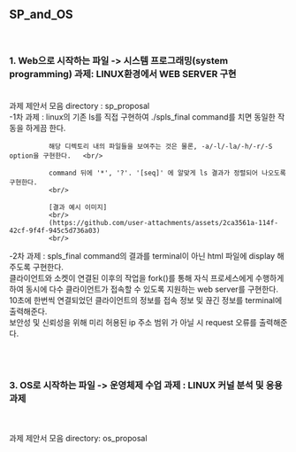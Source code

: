 <h2>S P _ a n d _ O S   </h2>
<br/>
<h3> 1. Web으로 시작하는 파일 -> 시스템 프로그래밍(system programming) 과제: LINUX환경에서 WEB SERVER 구현 <br/><br/> </h3>
   과제 제안서 모음 directory : sp_proposal 
   <br/>
  -1차 과제 : linux의 기존 ls를 직접 구현하여 ./spls_final command를 치면 동일한 작동을 하게끔 한다.    <br/>

              해당 디렉토리 내의 파일들을 보여주는 것은 물론, -a/-l/-la/-h/-r/-S option을 구현한다.   <br/>

              command 뒤에 '*', '?'. '[seq]' 에 알맞게 ls 결과가 정렬되어 나오도록 구현한다.    
              <br/>

              [결과 예시 이미지]
              <br/>
              (https://github.com/user-attachments/assets/2ca3561a-114f-42cf-9f4f-945c5d736a03)
              <br/>
   -2차 과제 :  spls_final command의 결과를 terminal이 아닌 html 파일에 display 해주도록 구현한다.<br/>
   클라이언트와 소켓이 연결된 이후의 작업을 fork()를 통해 자식 프로세스에게 수행하게 하여 동시에 다수 클라이언트가 접속할 수 있도록 지원하는 web server를 구현한다.<br/> 10초에 한번씩 연결되었던 클라이언트의 정보를 접속 정보 및 끊긴 정보를 terminal에 출력해준다. <br/> 보안성 및 신뢰성을 위해 미리 허용된 ip 주소 범위 가 아닐 시 request 오류를 출력해준다.
   
                
<br/><br/>
<h3> 3. OS로 시작하는 파일 -> 운영체제 수업 과제 : LINUX 커널 분석 및 응용 과제 </h3> 
   <br/><br/>
   과제 제안서 모음 directory: os_proposal   
 
